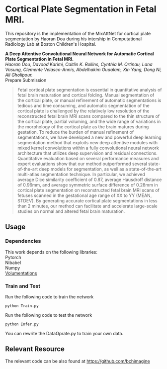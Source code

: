 # Cortical Plate Segmentation in Fetal MRI. 
This repository is the implementation of the MixAttNet for cortical plate segmentation by Haoran Dou during his intership in Computational Radiology Lab at Boston Children's Hospital.

**A Deep Attentive Convolutional Neural Network for Automatic Cortical Plate Segmentation in Fetal MRI.**  
*Haoran Dou, Davood Karimi, Caitlin K. Rollins, Cynthia M. Ortinau, Lana Vasung, Clemente Velasco-Annis, Abdelhakim Ouaalam, Xin Yang, Dong Ni, Ali Gholipour.*   
Prepare Submission

> Fetal cortical plate segmentation is essential in quantitative analysis of fetal brain maturation and cortical folding. Manual segmentation of the cortical plate, or manual refinement of automatic segmentations is tedious and time consuming, and automatic segmentation of the cortical plate is challenged by the relatively low resolution of the reconstructed fetal brain MRI scans compared to the thin structure of the cortical plate, partial voluming, and the wide range of variations in the morphology of the cortical plate as the brain matures during gestation. To reduce the burden of manual refinement of segmentations, we have developed a new and powerful deep learning segmentation method that exploits new deep attentive modules with mixed kernel convolutions within a fully convolutional neural network architecture that utilizes deep supervision and residual connections. Quantitative evaluation based on several performance measures and expert evaluations show that our method outperformed several state-of-the-art deep models for segmentation, as well as a state-of-the-art multi-atlas segmentation technique. In particular, we achieved average Dice similarity coefficient of 0.87, average Hausdroff distance of 0.96mm, and average symmetric surface difference of 0.28mm in cortical plate segmentation on reconstructed fetal brain MRI scans of fetuses scanned in the gestational age range of XX to YY (MEAN, STDEV). By generating accurate cortical plate segmentations in less than 2 minutes, our method can facilitate and accelerate large-scale studies on normal and altered fetal brain maturation.

## Usage  
### Dependencies  
This work depends on the following libraries:  
Pytorch  
Nibabel  
Numpy  
[Volumentations](https://github.com/ashawkey/volumentations)  

### Train and Test
Run the following code to train the network  
```
python Train.py
```
Run the following code to test the network
```
python Infer.py
```
You can rewrite the DataOprate.py to train your own data.

## Relevant Resource
The relevant code can be also found at https://github.com/bchimagine  

